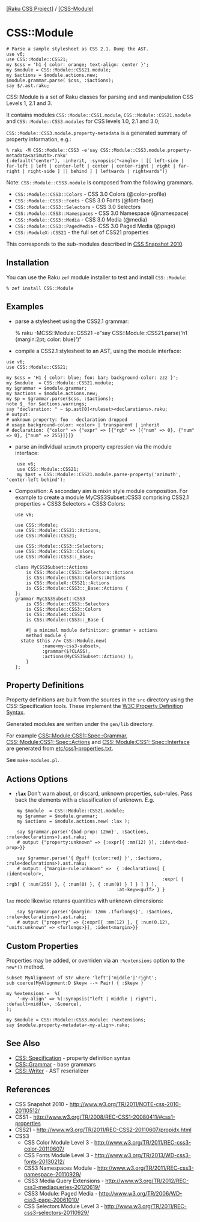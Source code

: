 [[Raku CSS Project]](https://css-raku.github.io)
 / [[CSS-Module]](https://css-raku.github.io/CSS-Module-raku)

# CSS::Module

```
# Parse a sample stylesheet as CSS 2.1. Dump the AST.
use v6;
use CSS::Module::CSS21;
my $css = 'h1 { color: orange; text-align: center }';
my $module = CSS::Module::CSS21.module;
my $actions = $module.actions.new;
$module.grammar.parse( $css, :$actions);
say $/.ast.raku;
```

CSS::Module is a set of Raku classes for parsing and and manipulation CSS Levels 1, 2.1 and  3.

It contains modules `CSS::Module::CSS1.module`, `CSS::Module::CSS21.module` and `CSS::Module::CSS3.modules` for CSS levels 1.0, 2.1 and 3.0;

`CSS::Module::CSS3.module.property-metadata` is a generated summary of property information, e.g.: 
```
% raku -M CSS::Module::CSS3 -e'say CSS::Module::CSS3.module.property-metadata<azimuth>.raku'
{:default("center"), :inherit, :synopsis("<angle> | [[ left-side | far-left | left | center-left | center | center-right | right | far-right | right-side ] || behind ] | leftwards | rightwards")}
```

Note: `CSS::Module::CSS3.module` is composed from the following grammars.

- `CSS::Module::CSS3::Colors`     - CSS 3.0 Colors (@color-profile)
- `CSS::Module::CSS3::Fonts`      - CSS 3.0 Fonts (@font-face)
- `CSS::Module::CSS3::Selectors`  - CSS 3.0 Selectors
- `CSS::Module::CSS3::Namespaces` - CSS 3.0 Namespace (@namespace)
- `CSS::Module::CSS3::Media`      - CSS 3.0 Media (@media)
- `CSS::Module::CSS3::PagedMedia` - CSS 3.0 Paged Media (@page)
- `CSS::ModuleX::CSS21`           - the full set of CSS21 properties

This corresponds to the sub-modules described in [CSS Snapshot 2010](http://www.w3.org/TR/2011/NOTE-css-2010-20110512/).

## Installation

You can use the Raku `zef` module installer to test and install `CSS::Module`:

    % zef install CSS::Module

## Examples

- parse a stylesheet using the CSS2.1 grammar:

    % raku -MCSS::Module::CSS21 -e"say CSS::Module::CSS21.parse('h1 {margin:2pt; color: blue}')"


- compile a CSS2.1 stylesheet to an AST, using the module interface:

```
use v6;
use CSS::Module::CSS21;

my $css = 'H1 { color: blue; foo: bar; background-color: zzz }';
my $module  = CSS::Module::CSS21.module;
my $grammar = $module.grammar;
my $actions = $module.actions.new;
my $p = $grammar.parse($css, :$actions);
note $_ for $actions.warnings;
say "declaration: " ~ $p.ast[0]<ruleset><declarations>.raku;
# output:
# unknown property: foo - declaration dropped
# usage background-color: <color> | transparent | inherit
# declaration: {"color" => {"expr" => [{"rgb" => [{"num" => 0}, {"num" => 0}, {"num" => 255}]}]}
```

- parse an individual `azimuth` property expression via the module interface:

```
    use v6;
    use CSS::Module::CSS21;
    my $ast = CSS::Module::CSS21.module.parse-property('azimuth', 'center-left behind');
```

- Composition: A secondary aim is mixin style module composition. For example to create a module MyCSS3Subset::CSS3 comprising CSS2.1 properties + CSS3 Selectors + CSS3 Colors:

    ```
    use v6;

    use CSS::Module;
    use CSS::Module::CSS21::Actions;
    use CSS::Module::CSS21;

    use CSS::Module::CSS3::Selectors;
    use CSS::Module::CSS3::Colors;
    use CSS::Module::CSS3::_Base;

    class MyCSS3Subset::Actions
        is CSS::Module::CSS3::Selectors::Actions
        is CSS::Module::CSS3::Colors::Actions
        is CSS::ModuleX::CSS21::Actions
        is CSS::Module::CSS3::_Base::Actions {
    };
    grammar MyCSS3Subset::CSS3
        is CSS::Module::CSS3::Selectors
        is CSS::Module::CSS3::Colors
        is CSS::ModuleX::CSS21
        is CSS::Module::CSS3::_Base {

        #| a minimal module definition: grammar + actions
        method module {
	  state $this //= CSS::Module.new(
              :name<my-css3-subset>,
              :grammar($?CLASS),
              :actions(MyCSS3Subset::Actions) );
        }
    };

    ```

## Property Definitions

Property definitions are built from the sources in the `src` directory using the CSS::Specification tools. These implement the [W3C Property Definition Syntax](https://developer.mozilla.org/en-US/docs/Web/CSS/Value_definition_syntax).


Generated modules are written under the `gen/lib` directory.

For example [CSS::Module:CSS1::Spec::Grammar](gen/lib/CSS/Module/CSS1/Spec/Grammar.pm), [CSS::Module:CSS1::Spec::Actions](gen/lib/CSS/Module/CSS1/Spec/Actions.pm) and [CSS::Module:CSS1::Spec::Interface](gen/lib/CSS/Module/CSS1/Spec/Interface.pm) are generated from [etc/css1-properties.txt](etc/css1-properties.txt).

See `make-modules.pl`.

## Actions Options

- **`:lax`** Don't warn about, or discard, unknown properties, sub-rules. Pass back the elements with a classification
of unknown. E.g.
```
    my $module  = CSS::Module::CSS21.module;
    my $grammar = $module.grammar;
    my $actions = $module.actions.new( :lax );

    say $grammar.parse('{bad-prop: 12mm}', :$actions, :rule<declarations>).ast.raku;
    # output {"property:unknown" => {:expr[{ :mm(12) }], :ident<bad-prop>}}

    say $grammar.parse('{ @guff {color:red} }', :$actions, :rule<declarations>).ast.raku;
    # output: {"margin-rule:unknown" =>  { :declarations[ { :ident<color>,
                                                          :expr[ { :rgb[ { :num(255) }, { :num(0) }, { :num(0) } ] } ] } ],
                                         :at-keyw<guff> } }
```
`lax` mode likewise returns quantities with unknown dimensions:
```
    say $grammar.parse('{margin: 12mm .1furlongs}', :$actions, :rule<declarations>).ast.raku;
    # output {"property" => {:expr[{ :mm(12) }, { :num(0.12), "units:unknown" => <furlongs>}], :ident<margin>}}
```

## Custom Properties

Properties may be added, or overriden via an `:%extensions` option to the `new*()` method.

```
subset MyAlignment of Str where 'left'|'middle'|'right';
sub coerce(MyAlignment:D $keyw --> Pair) { :$keyw }

my %extensions =  %(
    '-my-align' => %(:synopsis("left | middle | right"), :default<middle>, :&coerce),
);

my $module = CSS::Module::CSS3.module: :%extensions;
say $module.property-metadata<-my-align>.raku;
```

## See Also

- [CSS::Specification](https://css-raku.github.io/CSS-Specification-raku) - property definition syntax
- [CSS::Grammar](https://css-raku.github.io/CSS-Grammar-raku) - base grammars
- [CSS::Writer](https://css-raku.github.io/CSS-Writer-raku) - AST reserializer

## References

- CSS Snapshot 2010 - http://www.w3.org/TR/2011/NOTE-css-2010-20110512/
- CSS1 - http://www.w3.org/TR/2008/REC-CSS1-20080411/#css1-properties
- CSS21 - http://www.w3.org/TR/2011/REC-CSS2-20110607/propidx.html
- CSS3
  - CSS Color Module Level 3 - http://www.w3.org/TR/2011/REC-css3-color-20110607/
  - CSS Fonts Module Level 3 - http://www.w3.org/TR/2013/WD-css3-fonts-20130212/
  - CSS3 Namespaces Module - http://www.w3.org/TR/2011/REC-css3-namespace-20110929/
  - CSS3 Media Query Extensions - http://www.w3.org/TR/2012/REC-css3-mediaqueries-20120619/
  - CSS3 Module: Paged Media - http://www.w3.org/TR/2006/WD-css3-page-20061010/
  - CSS Selectors Module Level 3 - http://www.w3.org/TR/2011/REC-css3-selectors-20110929/


